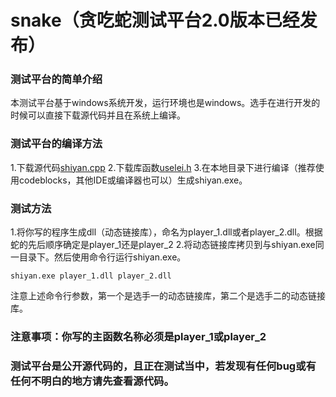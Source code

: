 # snake（贪吃蛇测试平台2.0版本已经发布）
### 测试平台的简单介绍
本测试平台基于windows系统开发，运行环境也是windows。选手在进行开发的时候可以直接下载源代码并且在系统上编译。
### 测试平台的编译方法
1.下载源代码[shiyan.cpp](https://github.com/williamking5/snake/blob/master/bin/Debug/shiyan.cpp)
2.下载库函数[uselei.h](https://github.com/williamking5/snake/blob/master/bin/Debug/uselei.h)
3.在本地目录下进行编译（推荐使用codeblocks，其他IDE或编译器也可以）生成shiyan.exe。
### 测试方法
1.将你写的程序生成dll（动态链接库），命名为player_1.dll或者player_2.dll。根据蛇的先后顺序确定是player_1还是player_2
2.将动态链接库拷贝到与shiyan.exe同一目录下。然后使用命令行运行shiyan.exe。
``` 
shiyan.exe player_1.dll player_2.dll
```
注意上述命令行参数，第一个是选手一的动态链接库，第二个是选手二的动态链接库。
### 注意事项：你写的主函数名称必须是player_1或player_2
### 测试平台是公开源代码的，且正在测试当中，若发现有任何bug或有任何不明白的地方请先查看源代码。
